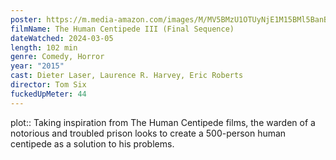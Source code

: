 ```yaml
---
poster: https://m.media-amazon.com/images/M/MV5BMzU1OTUyNjE1M15BMl5BanBnXkFtZTgwMjc4NjI1NTE@._V1_SX300.jpg
filmName: The Human Centipede III (Final Sequence)
dateWatched: 2024-03-05
length: 102 min
genre: Comedy, Horror
year: "2015"
cast: Dieter Laser, Laurence R. Harvey, Eric Roberts
director: Tom Six
fuckedUpMeter: 44
---
```



plot:: Taking inspiration from The Human Centipede films, the warden of a notorious and troubled prison looks to create a 500-person human centipede as a solution to his problems.